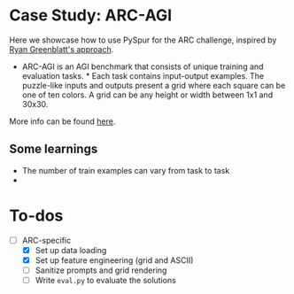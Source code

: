 # Case Study: ARC-AGI

Here we showcase how to use PySpur for the ARC challenge, inspired by [Ryan Greenblatt's approach](https://redwoodresearch.substack.com/p/getting-50-sota-on-arc-agi-with-gpt).

* ARC-AGI is an AGI benchmark that consists of unique training and evaluation tasks. * Each task contains input-output examples. The puzzle-like inputs and outputs present a grid where each square can be one of ten colors. A grid can be any height or width between 1x1 and 30x30.

More info can be found [here](https://arcprize.org/guide).

## Some learnings

* The number of train examples can vary from task to task
*

# To-dos

- [ ] ARC-specific
  - [X] Set up data loading
  - [X] Set up feature engineering (grid and ASCII)
  - [ ] Sanitize prompts and grid rendering
  - [ ] Write `eval.py` to evaluate the solutions
